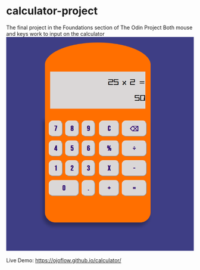 # calculator-project
The final project in the Foundations section of The Odin Project
Both mouse and keys work to input on the calculator
![](preview.png)

Live Demo: https://ojoflow.github.io/calculator/

